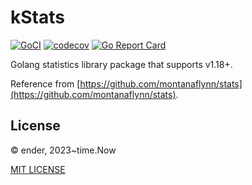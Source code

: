 # kStats

[![GoCI](https://github.com/xuender/kstats/workflows/Go/badge.svg)](https://github.com/xuender/kstats/actions)
[![codecov](https://codecov.io/gh/xuender/kstats/branch/master/graph/badge.svg?token=bb4582c3-c017-4146-b6c4-8b176c0042f3
)](https://codecov.io/gh/xuender/kstats)
[![Go Report Card](https://goreportcard.com/badge/github.com/xuender/kstats)](https://goreportcard.com/report/github.com/xuender/kstats)

Golang statistics library package that supports v1.18+.

Reference from [https://github.com/montanaflynn/stats](https://github.com/montanaflynn/stats).

## License

© ender, 2023~time.Now

[MIT LICENSE](https://github.com/xuender/kstats/blob/master/LICENSE)
